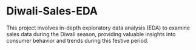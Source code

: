 # Diwali-Sales-EDA
This project involves in-depth exploratory data analysis (EDA) to examine sales data during the Diwali season, providing valuable insights into consumer behavior and trends during this festive period.
